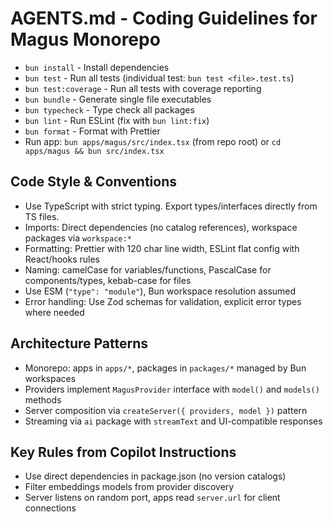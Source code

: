 # AGENTS.md - Coding Guidelines for Magus Monorepo

- `bun install` - Install dependencies
- `bun test` - Run all tests (individual test: `bun test <file>.test.ts`)
- `bun test:coverage` - Run all tests with coverage reporting
- `bun bundle` - Generate single file executables
- `bun typecheck` - Type check all packages
- `bun lint` - Run ESLint (fix with `bun lint:fix`)
- `bun format` - Format with Prettier
- Run app: `bun apps/magus/src/index.tsx` (from repo root) or `cd apps/magus && bun src/index.tsx`

## Code Style & Conventions

- Use TypeScript with strict typing. Export types/interfaces directly from TS files.
- Imports: Direct dependencies (no catalog references), workspace packages via `workspace:*`
- Formatting: Prettier with 120 char line width, ESLint flat config with React/hooks rules
- Naming: camelCase for variables/functions, PascalCase for components/types, kebab-case for files
- Use ESM (`"type": "module"`), Bun workspace resolution assumed
- Error handling: Use Zod schemas for validation, explicit error types where needed

## Architecture Patterns

- Monorepo: apps in `apps/*`, packages in `packages/*` managed by Bun workspaces
- Providers implement `MagusProvider` interface with `model()` and `models()` methods
- Server composition via `createServer({ providers, model })` pattern
- Streaming via `ai` package with `streamText` and UI-compatible responses

## Key Rules from Copilot Instructions

- Use direct dependencies in package.json (no version catalogs)
- Filter embeddings models from provider discovery
- Server listens on random port, apps read `server.url` for client connections
